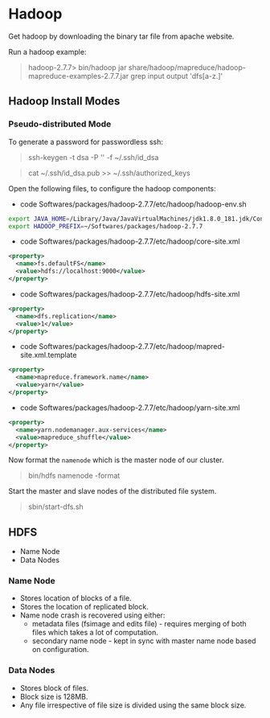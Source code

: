 # Hadoop

Get hadoop by downloading the binary tar file from apache website.

Run a hadoop example:

> hadoop-2.7.7> bin/hadoop jar share/hadoop/mapreduce/hadoop-mapreduce-examples-2.7.7.jar grep input output 'dfs[a-z.]'


## Hadoop Install Modes

### Pseudo-distributed Mode

To generate a password for passwordless ssh:

> ssh-keygen -t dsa -P '' -f ~/.ssh/id_dsa

> cat ~/.ssh/id_dsa.pub >> ~/.ssh/authorized_keys

Open the following files, to configure the hadoop components:

* code Softwares/packages/hadoop-2.7.7/etc/hadoop/hadoop-env.sh

```sh
export JAVA_HOME=/Library/Java/JavaVirtualMachines/jdk1.8.0_181.jdk/Contents/Home
export HADOOP_PREFIX=~/Softwares/packages/hadoop-2.7.7
```

* code Softwares/packages/hadoop-2.7.7/etc/hadoop/core-site.xml

```xml
<property>
  <name>fs.defaultFS</name>
  <value>hdfs://localhost:9000</value>
</property>
```
* code Softwares/packages/hadoop-2.7.7/etc/hadoop/hdfs-site.xml

```xml
<property>
  <name>dfs.replication</name>
  <value>1</value>
</property>
```

* code Softwares/packages/hadoop-2.7.7/etc/hadoop/mapred-site.xml.template

```xml
<property>
  <name>mapreduce.framework.name</name>
  <value>yarn</value>
</property>
```

* code Softwares/packages/hadoop-2.7.7/etc/hadoop/yarn-site.xml

```xml
<property>
  <name>yarn.nodemanager.aux-services</name>
  <value>mapreduce_shuffle</value>
</property>
```

Now format the `namenode` which is the master node of our cluster.

> bin/hdfs namenode -format


Start the master and slave nodes of the distributed file system.

> sbin/start-dfs.sh


## HDFS

* Name Node
* Data Nodes

### Name Node

* Stores location of blocks of a file.
* Stores the location of replicated block.
* Name node crash is recovered using either:
    * metadata files (fsimage and edits file) - requires merging of both files which takes a lot of computation.
    * secondary name node - kept in sync with master name node based on configuration.

### Data Nodes

* Stores block of files.
* Block size is 128MB.
* Any file irrespective of file size is divided using the same block size.